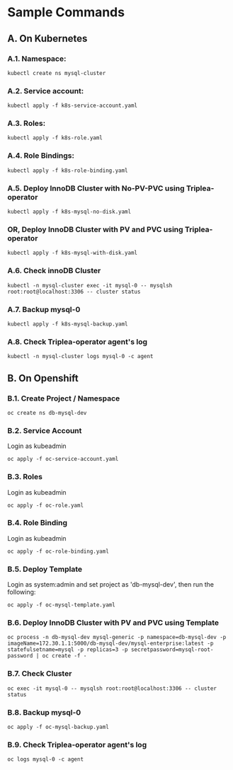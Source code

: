# Sample Commands
## A. On Kubernetes
### A.1. Namespace:
```
kubectl create ns mysql-cluster
```
### A.2. Service account:
```
kubectl apply -f k8s-service-account.yaml
```
### A.3. Roles:
```
kubectl apply -f k8s-role.yaml
```
### A.4. Role Bindings:
```
kubectl apply -f k8s-role-binding.yaml
```
### A.5. Deploy InnoDB Cluster with No-PV-PVC using Triplea-operator
```
kubectl apply -f k8s-mysql-no-disk.yaml
```
### OR, Deploy InnoDB Cluster with PV and PVC using Triplea-operator
```
kubectl apply -f k8s-mysql-with-disk.yaml
```
### A.6. Check innoDB Cluster
```
kubectl -n mysql-cluster exec -it mysql-0 -- mysqlsh root:root@localhost:3306 -- cluster status
```
### A.7. Backup mysql-0
```
kubectl apply -f k8s-mysql-backup.yaml
```
### A.8. Check Triplea-operator agent's log
```
kubectl -n mysql-cluster logs mysql-0 -c agent
```
## B. On Openshift
### B.1. Create Project / Namespace
```
oc create ns db-mysql-dev
```
### B.2. Service Account
Login as kubeadmin
```
oc apply -f oc-service-account.yaml
```
### B.3. Roles
Login as kubeadmin
```
oc apply -f oc-role.yaml
```
### B.4. Role Binding
Login as kubeadmin
```
oc apply -f oc-role-binding.yaml
```
### B.5. Deploy Template
Login as system:admin and set project as 'db-mysql-dev', then run the following:
```
oc apply -f oc-mysql-template.yaml
```
### B.6. Deploy InnoDB Cluster with PV and PVC using Template
```
oc process -n db-mysql-dev mysql-generic -p namespace=db-mysql-dev -p imageName=172.30.1.1:5000/db-mysql-dev/mysql-enterprise:latest -p statefulsetname=mysql -p replicas=3 -p secretpassword=mysql-root-password | oc create -f -
```
### B.7. Check Cluster
```
oc exec -it mysql-0 -- mysqlsh root:root@localhost:3306 -- cluster status
```
### B.8. Backup mysql-0
```
oc apply -f oc-mysql-backup.yaml
```
### B.9. Check Triplea-operator agent's log
```
oc logs mysql-0 -c agent
```
